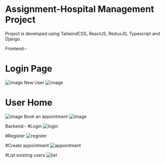 # Assignment-Hospital Management Project
Project is developed using TailwindCSS, ReactJS, ReduxJS, Typescript and Django.

Frontend:-
# Login Page
![image](https://github.com/user-attachments/assets/ed32274b-6ba0-4972-9a65-562955379d82)
New User 
![image](https://github.com/user-attachments/assets/fda56b5b-0ded-459d-b202-eb0b4e409867)
# User Home
![image](https://github.com/user-attachments/assets/41dd027c-0cb4-4a53-acf9-25a3268a10e7)
Book an appointment
![image](https://github.com/user-attachments/assets/669d55c3-7f40-4549-a1fb-e4957b1c5a48)

Backend:-
#Login
![login](https://github.com/user-attachments/assets/07713446-6c87-4c39-a3ad-77cb5dd579e3)

#Register
![register](https://github.com/user-attachments/assets/6705bd69-f18f-457e-b446-9767f59211b8)

#Create appointment
![appointment](https://github.com/user-attachments/assets/3abbd6b4-5594-41d0-b19b-5157de465409)

#List existing users
![list](https://github.com/user-attachments/assets/3426a0d0-43f4-45f3-9cc9-0867fd85d39a)

